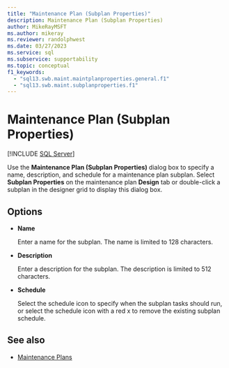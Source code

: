 ```yaml
---
title: "Maintenance Plan (Subplan Properties)"
description: Maintenance Plan (Subplan Properties)
author: MikeRayMSFT
ms.author: mikeray
ms.reviewer: randolphwest
ms.date: 03/27/2023
ms.service: sql
ms.subservice: supportability
ms.topic: conceptual
f1_keywords:
  - "sql13.swb.maint.maintplanproperties.general.f1"
  - "sql13.swb.maint.subplanproperties.f1"
---
```

# Maintenance Plan (Subplan Properties)

[!INCLUDE [SQL Server](../../includes/applies-to-version/sqlserver.md)]

Use the **Maintenance Plan (Subplan Properties)** dialog box to specify a name, description, and schedule for a maintenance plan subplan. Select **Subplan Properties** on the maintenance plan **Design** tab or double-click a subplan in the designer grid to display this dialog box.

## Options

- **Name**

  Enter a name for the subplan. The name is limited to 128 characters.

- **Description**

  Enter a description for the subplan. The description is limited to 512 characters.

- **Schedule**

  Select the schedule icon to specify when the subplan tasks should run, or select the schedule icon with a red x to remove the existing subplan schedule.

## See also

- [Maintenance Plans](maintenance-plans.md)
